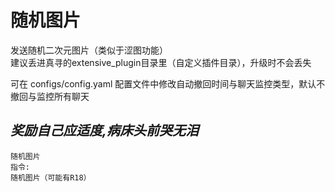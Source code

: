 # 随机图片

发送随机二次元图片（类似于涩图功能）  
   建议丢进真寻的extensive_plugin目录里（自定义插件目录），升级时不会丢失
   
可在 configs/config.yaml 配置文件中修改自动撤回时间与聊天监控类型，默认不撤回与监控所有聊天
## ***奖励自己应适度,病床头前哭无泪***  

    随机图片
    指令: 
	随机图片（可能有R18）

